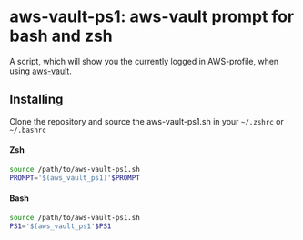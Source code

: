 # aws-vault-ps1: aws-vault prompt for bash and zsh

A script, which will show you the currently logged in AWS-profile, when using [aws-vault](https://github.com/99designs/aws-vault).

## Installing

Clone the repository and source the aws-vault-ps1.sh in your `~/.zshrc` or `~/.bashrc`

#### Zsh
```zsh
source /path/to/aws-vault-ps1.sh
PROMPT='$(aws_vault_ps1)'$PROMPT
```

#### Bash
```bash
source /path/to/aws-vault-ps1.sh
PS1='$(aws_vault_ps1'$PS1
```
